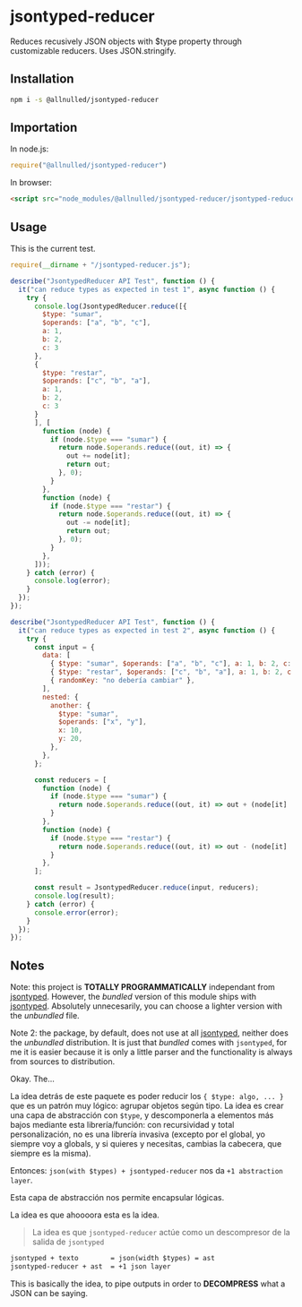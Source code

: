 # jsontyped-reducer

Reduces recusively JSON objects with $type property through customizable reducers. Uses JSON.stringify.

## Installation

```sh
npm i -s @allnulled/jsontyped-reducer
```

## Importation

In node.js:

```js
require("@allnulled/jsontyped-reducer")
```

In browser:

```html
<script src="node_modules/@allnulled/jsontyped-reducer/jsontyped-reducer.js"></script>
```

## Usage

This is the current test.

```js
require(__dirname + "/jsontyped-reducer.js");

describe("JsontypedReducer API Test", function () {
  it("can reduce types as expected in test 1", async function () {
    try {
      console.log(JsontypedReducer.reduce([{
        $type: "sumar",
        $operands: ["a", "b", "c"],
        a: 1,
        b: 2,
        c: 3
      },
      {
        $type: "restar",
        $operands: ["c", "b", "a"],
        a: 1,
        b: 2,
        c: 3
      }
      ], [
        function (node) {
          if (node.$type === "sumar") {
            return node.$operands.reduce((out, it) => {
              out += node[it];
              return out;
            }, 0);
          }
        },
        function (node) {
          if (node.$type === "restar") {
            return node.$operands.reduce((out, it) => {
              out -= node[it];
              return out;
            }, 0);
          }
        },
      ]));
    } catch (error) {
      console.log(error);
    }
  });
});

describe("JsontypedReducer API Test", function () {
  it("can reduce types as expected in test 2", async function () {
    try {
      const input = {
        data: [
          { $type: "sumar", $operands: ["a", "b", "c"], a: 1, b: 2, c: 3 },
          { $type: "restar", $operands: ["c", "b", "a"], a: 1, b: 2, c: 3 },
          { randomKey: "no debería cambiar" },
        ],
        nested: {
          another: {
            $type: "sumar",
            $operands: ["x", "y"],
            x: 10,
            y: 20,
          },
        },
      };

      const reducers = [
        function (node) {
          if (node.$type === "sumar") {
            return node.$operands.reduce((out, it) => out + (node[it] || 0), 0);
          }
        },
        function (node) {
          if (node.$type === "restar") {
            return node.$operands.reduce((out, it) => out - (node[it] || 0), 0);
          }
        },
      ];

      const result = JsontypedReducer.reduce(input, reducers);
      console.log(result);
    } catch (error) {
      console.error(error);
    }
  });
});
```

## Notes

Note: this project is **TOTALLY PROGRAMMATICALLY** independant from [jsontyped](https://github.com/allnulled/jsontyped/blob/main/jsontyped.js). However, the *bundled* version of this module ships with [jsontyped](https://github.com/allnulled/jsontyped/blob/main/jsontyped.js). Absolutely unnecesarily, you can choose a lighter version with the *unbundled* file.

Note 2: the package, by default, does not use at all [jsontyped](https://github.com/allnulled/jsontyped/blob/main/jsontyped.js), neither does the *unbundled* distribution. It is just that *bundled* comes with `jsontyped`, for me it is easier because it is only a little parser and the functionality is always from sources to distribution.

Okay. The...

La idea detrás de este paquete es poder reducir los `{ $type: algo, ... }` que es un patrón muy lógico: agrupar objetos según tipo. La idea es crear una capa de abstracción con `$type`, y descomponerla a elementos más bajos mediante esta librería/función: con recursividad y total personalización, no es una librería invasiva (excepto por el global, yo siempre voy a globals, y si quieres y necesitas, cambias la cabecera, que siempre es la misma).

Entonces: `json(with $types) + jsontyped-reducer` nos da `+1 abstraction layer`.

Esta capa de abstracción nos permite encapsular lógicas.

La idea es que ahoooora esta es la idea.

> La idea es que `jsontyped-reducer` actúe como un descompresor de la salida de `jsontyped`

```txt
jsontyped + texto        = json(width $types) = ast
jsontyped-reducer + ast  = +1 json layer
```

This is basically the idea, to pipe outputs in order to **DECOMPRESS** what a JSON can be saying.